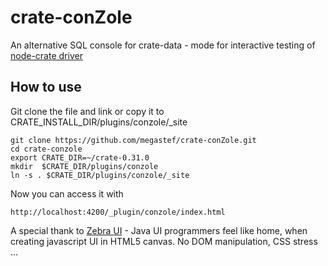 crate-conZole
=============

An alternative SQL console for crate-data - mode for interactive testing of [node-crate driver](https://github.com/megastef/node-crate)

## How to use
Git clone the file and link or copy it to CRATE_INSTALL_DIR/plugins/conzole/_site

```
git clone https://github.com/megastef/crate-conZole.git
cd crate-conzole
export CRATE_DIR=~/crate-0.31.0
mkdir  $CRATE_DIR/plugins/conzole
ln -s . $CRATE_DIR/plugins/conzole/_site
```

Now you can access it with

```
http://localhost:4200/_plugin/conzole/index.html
```


A special thank to [Zebra UI](http://www.zebkit.com/) - Java UI programmers feel like home, when creating javascript UI in HTML5 canvas.
No DOM manipulation, CSS stress ...
